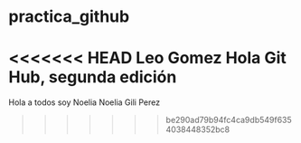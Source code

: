 # practica_github
<<<<<<< HEAD
Leo Gomez
Hola Git Hub, segunda edición
=======
Hola a todos soy Noelia
Noelia Gili Perez
>>>>>>> be290ad79b94fc4ca9db549f6354038448352bc8
